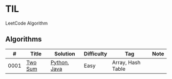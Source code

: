 # TIL

LeetCode Algorithm


## Algorithms
|  #  | Title                  |  Solution       | Difficulty    | Tag          | Note|
|-----|----------------------- | --------------- | ------------- |--------------|-----|
0001 | [Two Sum](https://leetcode.com/problems/two-sum/) | [Python](./python/Two_Sum.py), [Java](./java/src/Two_Sum.java)| Easy         |Array, Hash Table||
